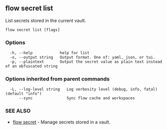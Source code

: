 ## flow secret list

List secrets stored in the current vault.

```
flow secret list [flags]
```

### Options

```
  -h, --help            help for list
  -o, --output string   Output format. One of: yaml, json, or tui.
  -p, --plaintext       Output the secret value as plain text instead of an obfuscated string
```

### Options inherited from parent commands

```
  -L, --log-level string   Log verbosity level (debug, info, fatal) (default "info")
      --sync               Sync flow cache and workspaces
```

### SEE ALSO

* [flow secret](flow_secret.md)	 - Manage secrets stored in a vault.

